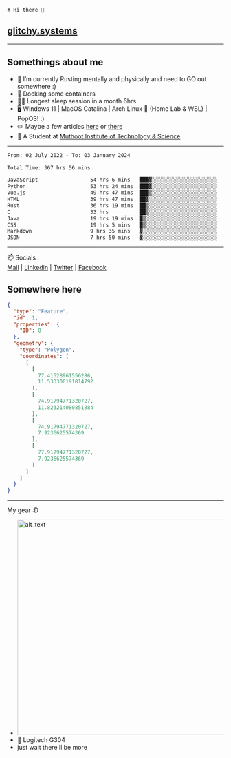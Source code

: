 ```
# Hi there 👋
```
## [glitchy.systems](https://glitchy.systems)
---

## Somethings about me



- 🌱 I’m currently Rusting mentally and physically and need to GO out somewhere :)
- 🐋 Docking some containers
- 😶‍🌫️ Longest sleep session in a month 6hrs.
- 🖥️ Windows 11 | MacOS Catalina | Arch Linux 🦩 (Home Lab & WSL) | PopOS! :)
- ✏️ Maybe a few articles [here](https://medium.com/@advaithnarayanan8) or [there](https://medium.com/@advaithnarayanan8)
- 📑 A Student at [Muthoot Institute of Technology & Science](https://mgmits.ac.in/)



---

<!--START_SECTION:waka-->

```txt
From: 02 July 2022 - To: 03 January 2024

Total Time: 367 hrs 56 mins

JavaScript                 54 hrs 6 mins   ███▓░░░░░░░░░░░░░░░░░░░░░   14.70 %
Python                     53 hrs 24 mins  ███▓░░░░░░░░░░░░░░░░░░░░░   14.52 %
Vue.js                     49 hrs 47 mins  ███▒░░░░░░░░░░░░░░░░░░░░░   13.53 %
HTML                       39 hrs 47 mins  ██▓░░░░░░░░░░░░░░░░░░░░░░   10.81 %
Rust                       36 hrs 19 mins  ██▒░░░░░░░░░░░░░░░░░░░░░░   09.87 %
C                          33 hrs          ██▒░░░░░░░░░░░░░░░░░░░░░░   08.97 %
Java                       19 hrs 19 mins  █▒░░░░░░░░░░░░░░░░░░░░░░░   05.25 %
CSS                        19 hrs 5 mins   █▒░░░░░░░░░░░░░░░░░░░░░░░   05.19 %
Markdown                   9 hrs 35 mins   ▓░░░░░░░░░░░░░░░░░░░░░░░░   02.61 %
JSON                       7 hrs 50 mins   ▓░░░░░░░░░░░░░░░░░░░░░░░░   02.13 %
```

<!--END_SECTION:waka-->

---

📫 Socials :<br>
[Mail](mailto:advaithnarayanan8@gmail.com) | [Linkedin](https://www.linkedin.com/in/advaith-narayanan-a72152214/) | [Twitter](https://twitter.com/advaithnarayan) | [Facebook](https://screenmessage.com/qinq)

## Somewhere here

```geojson
{
  "type": "Feature",
  "id": 1,
  "properties": {
    "ID": 0
  },
  "geometry": {
    "type": "Polygon",
    "coordinates": [
      [
        [
          77.41528961556286,
          11.533300191814792
        ],
        [
          74.91794771320727,
          11.823214080851884
        ],
        [
          74.91794771320727,
          7.9236625574369
        ],
        [
          77.91794771320727,
          7.9236625574369
        ]
      ]
    ]
  }
}
```


--- 
My gear :D

- [<img alt="alt_text" width="500px" src="https://valid.x86.fr/cache/banner/xv24bv-6.png" />](https://valid.x86.fr/xv24bv)
- 🐁 Logitech G304
- just wait there'll be more

